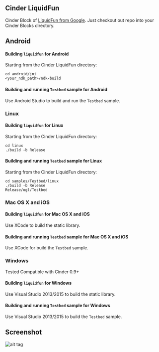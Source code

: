 ## Cinder LiquidFun

Cinder Block of [LiquidFun from Google](https://github.com/google/liquidfun). 
Just checkout out repo into your Cinder Blocks directory.

## Android

#### Building ``liquidfun`` for Android
Starting from the Cinder LiquidFun directory:
```
cd android/jni
<your_ndk_path>/ndk-build
```

#### Building and running ``Testbed`` sample for Android
Use Android Studio to build and run the ``Testbed`` sample.

### Linux

#### Building ``liquidfun`` for Linux
Starting from the Cinder LiquidFun directory:
```
cd linux
./build -b Release
```

#### Building and running ``Testbed`` sample for Linux
Starting from the Cinder LiquidFun directory:
```
cd samples/Testbed/linux
./build -b Release
Release/ogl/Testbed
```

### Mac OS X and iOS

#### Building ``liquidfun`` for Mac OS X and iOS
Use XCode to build the static library.

#### Building and running ``Testbed`` sample for Mac OS X and iOS
Use XCode for build the ``Testbed`` sample.   
  
### Windows

Tested Compatible with Cinder 0.9+

#### Building ``liquidfun`` for Windows
Use Visual Studio 2013/2015 to build the static library.

#### Building and running ``Testbed`` sample for Windows
Use Visual Studio 2013/2015 to build the ``Testbed`` sample. 

  
## Screenshot
![alt tag](https://raw.githubusercontent.com/chaoticbob/CinderLiquidFun/master/screenshots/linux/Sandbox.png)
